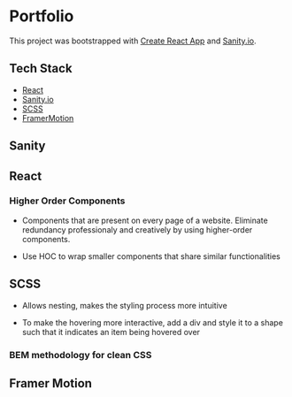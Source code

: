 # Portfolio

This project was bootstrapped with [Create React App](https://github.com/facebook/create-react-app) and [Sanity.io](https://www.sanity.io/docs/introduction/getting-started?utm_source=readme).

## Tech Stack

- [React](https://reactjs.org/docs/getting-started.html)
- [Sanity.io](https://www.sanity.io/?adgroupid=60352568786&adid=570916971261&gclid=CjwKCAiAx8KQBhAGEiwAD3EiPzIC-5L9kB-i9jZNOx5NUBj1noN4EY0rwyBjokSmRgFKmU4wYnGwixoCPVgQAvD_BwE)
- [SCSS](https://sass-lang.com/documentation/syntax)
- [FramerMotion](https://www.framer.com/motion/)

## Sanity

## React

### Higher Order Components

- Components that are present on every page of a website. Eliminate redundancy professionaly and creatively by using higher-order components.

- Use HOC to wrap smaller components that share similar functionalities

## SCSS

- Allows nesting, makes the styling process more intuitive

- To make the hovering more interactive, add a div and style it to a shape such that it indicates an item being hovered over

### BEM methodology for clean CSS

## Framer Motion
